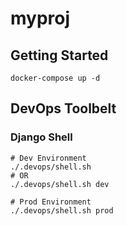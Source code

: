 # myproj

## Getting Started
```
docker-compose up -d
```

## DevOps Toolbelt
### Django Shell
```
# Dev Environment
./.devops/shell.sh
# OR
./.devops/shell.sh dev

# Prod Environment
./.devops/shell.sh prod
```